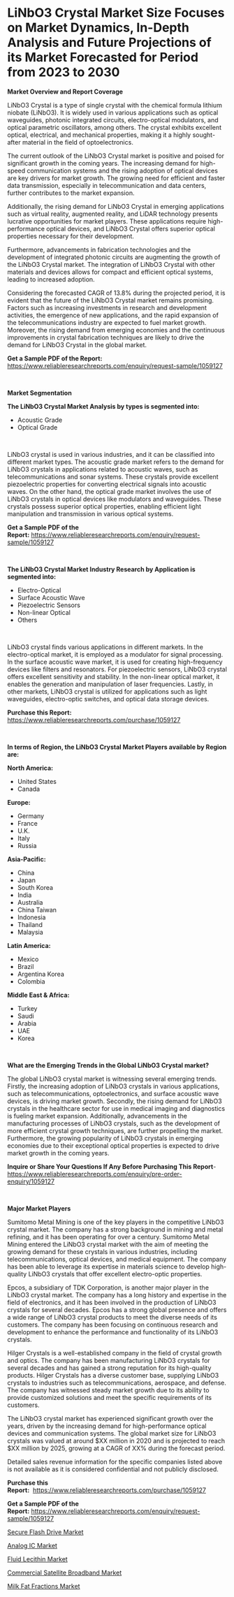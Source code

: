 <p><h1>LiNbO3 Crystal Market Size Focuses on Market Dynamics, In-Depth Analysis and Future Projections of its Market Forecasted for Period from 2023 to 2030</h1></p><p><strong>Market Overview and Report Coverage</strong></p>
<p><p>LiNbO3 Crystal is a type of single crystal with the chemical formula lithium niobate (LiNbO3). It is widely used in various applications such as optical waveguides, photonic integrated circuits, electro-optical modulators, and optical parametric oscillators, among others. The crystal exhibits excellent optical, electrical, and mechanical properties, making it a highly sought-after material in the field of optoelectronics.</p><p>The current outlook of the LiNbO3 Crystal market is positive and poised for significant growth in the coming years. The increasing demand for high-speed communication systems and the rising adoption of optical devices are key drivers for market growth. The growing need for efficient and faster data transmission, especially in telecommunication and data centers, further contributes to the market expansion.</p><p>Additionally, the rising demand for LiNbO3 Crystal in emerging applications such as virtual reality, augmented reality, and LiDAR technology presents lucrative opportunities for market players. These applications require high-performance optical devices, and LiNbO3 Crystal offers superior optical properties necessary for their development.</p><p>Furthermore, advancements in fabrication technologies and the development of integrated photonic circuits are augmenting the growth of the LiNbO3 Crystal market. The integration of LiNbO3 Crystal with other materials and devices allows for compact and efficient optical systems, leading to increased adoption.</p><p>Considering the forecasted CAGR of 13.8% during the projected period, it is evident that the future of the LiNbO3 Crystal market remains promising. Factors such as increasing investments in research and development activities, the emergence of new applications, and the rapid expansion of the telecommunications industry are expected to fuel market growth. Moreover, the rising demand from emerging economies and the continuous improvements in crystal fabrication techniques are likely to drive the demand for LiNbO3 Crystal in the global market.</p></p>
<p><strong>Get a Sample PDF of the Report:</strong> <a href="https://www.reliableresearchreports.com/enquiry/request-sample/1059127">https://www.reliableresearchreports.com/enquiry/request-sample/1059127</a></p>
<p>&nbsp;</p>
<p><strong>Market Segmentation</strong></p>
<p><strong>The LiNbO3 Crystal Market Analysis by types is segmented into:</strong></p>
<p><ul><li>Acoustic Grade</li><li>Optical Grade</li></ul></p>
<p>&nbsp;</p>
<p><p>LiNbO3 crystal is used in various industries, and it can be classified into different market types. The acoustic grade market refers to the demand for LiNbO3 crystals in applications related to acoustic waves, such as telecommunications and sonar systems. These crystals provide excellent piezoelectric properties for converting electrical signals into acoustic waves. On the other hand, the optical grade market involves the use of LiNbO3 crystals in optical devices like modulators and waveguides. These crystals possess superior optical properties, enabling efficient light manipulation and transmission in various optical systems.</p></p>
<p><strong>Get a Sample PDF of the Report:</strong>&nbsp;<a href="https://www.reliableresearchreports.com/enquiry/request-sample/1059127">https://www.reliableresearchreports.com/enquiry/request-sample/1059127</a></p>
<p>&nbsp;</p>
<p><strong>The LiNbO3 Crystal Market Industry Research by Application is segmented into:</strong></p>
<p><ul><li>Electro-Optical</li><li>Surface Acoustic Wave</li><li>Piezoelectric Sensors</li><li>Non-linear Optical</li><li>Others</li></ul></p>
<p>&nbsp;</p>
<p><p>LiNbO3 crystal finds various applications in different markets. In the electro-optical market, it is employed as a modulator for signal processing. In the surface acoustic wave market, it is used for creating high-frequency devices like filters and resonators. For piezoelectric sensors, LiNbO3 crystal offers excellent sensitivity and stability. In the non-linear optical market, it enables the generation and manipulation of laser frequencies. Lastly, in other markets, LiNbO3 crystal is utilized for applications such as light waveguides, electro-optic switches, and optical data storage devices.</p></p>
<p><strong>Purchase this Report:</strong>&nbsp; <a href="https://www.reliableresearchreports.com/purchase/1059127">https://www.reliableresearchreports.com/purchase/1059127</a></p>
<p>&nbsp;</p>
<p><strong>In terms of Region, the LiNbO3 Crystal Market Players available by Region are:</strong></p>
<p>
    <p> <strong> North America: </strong>
        <ul>
            <li>United States</li>
            <li>Canada</li>
        </ul>
        </p> 
    <p> <strong> Europe: </strong>
        <ul>
            <li>Germany</li>
            <li>France</li>
            <li>U.K.</li>
            <li>Italy</li>
            <li>Russia</li>
        </ul>
        </p> 
    <p> <strong> Asia-Pacific: </strong>
        <ul>
            <li>China</li>
            <li>Japan</li>
            <li>South Korea</li>
            <li>India</li>
            <li>Australia</li>
            <li>China Taiwan</li>
            <li>Indonesia</li>
            <li>Thailand</li>
            <li>Malaysia</li>
        </ul>
        </p> 
    <p> <strong> Latin America: </strong>
        <ul>
            <li>Mexico</li>
            <li>Brazil</li>
            <li>Argentina Korea</li>
            <li>Colombia</li>
        </ul>
        </p> 
    <p> <strong> Middle East & Africa: </strong>
        <ul>
            <li>Turkey</li>
            <li>Saudi</li>
            <li>Arabia</li>
            <li>UAE</li>
            <li>Korea</li>
        </ul>
    </p>
    </p>
<p>&nbsp;</p>
<p><strong>What are the Emerging Trends in the Global LiNbO3 Crystal market?</strong></p>
<p><p>The global LiNbO3 crystal market is witnessing several emerging trends. Firstly, the increasing adoption of LiNbO3 crystals in various applications, such as telecommunications, optoelectronics, and surface acoustic wave devices, is driving market growth. Secondly, the rising demand for LiNbO3 crystals in the healthcare sector for use in medical imaging and diagnostics is fueling market expansion. Additionally, advancements in the manufacturing processes of LiNbO3 crystals, such as the development of more efficient crystal growth techniques, are further propelling the market. Furthermore, the growing popularity of LiNbO3 crystals in emerging economies due to their exceptional optical properties is expected to drive market growth in the coming years.</p></p>
<p><strong>Inquire or Share Your Questions If Any Before Purchasing This Report</strong>- <a href="https://www.reliableresearchreports.com/enquiry/pre-order-enquiry/1059127">https://www.reliableresearchreports.com/enquiry/pre-order-enquiry/1059127</a></p>
<p>&nbsp;</p>
<p><strong>Major Market Players</strong></p>
<p><p>Sumitomo Metal Mining is one of the key players in the competitive LiNbO3 crystal market. The company has a strong background in mining and metal refining, and it has been operating for over a century. Sumitomo Metal Mining entered the LiNbO3 crystal market with the aim of meeting the growing demand for these crystals in various industries, including telecommunications, optical devices, and medical equipment. The company has been able to leverage its expertise in materials science to develop high-quality LiNbO3 crystals that offer excellent electro-optic properties.</p><p>Epcos, a subsidiary of TDK Corporation, is another major player in the LiNbO3 crystal market. The company has a long history and expertise in the field of electronics, and it has been involved in the production of LiNbO3 crystals for several decades. Epcos has a strong global presence and offers a wide range of LiNbO3 crystal products to meet the diverse needs of its customers. The company has been focusing on continuous research and development to enhance the performance and functionality of its LiNbO3 crystals.</p><p>Hilger Crystals is a well-established company in the field of crystal growth and optics. The company has been manufacturing LiNbO3 crystals for several decades and has gained a strong reputation for its high-quality products. Hilger Crystals has a diverse customer base, supplying LiNbO3 crystals to industries such as telecommunications, aerospace, and defense. The company has witnessed steady market growth due to its ability to provide customized solutions and meet the specific requirements of its customers.</p><p>The LiNbO3 crystal market has experienced significant growth over the years, driven by the increasing demand for high-performance optical devices and communication systems. The global market size for LiNbO3 crystals was valued at around $XX million in 2020 and is projected to reach $XX million by 2025, growing at a CAGR of XX% during the forecast period.</p><p>Detailed sales revenue information for the specific companies listed above is not available as it is considered confidential and not publicly disclosed.</p></p>
<p><strong>Purchase this Report:</strong>&nbsp;&nbsp;<a href="https://www.reliableresearchreports.com/purchase/1059127">https://www.reliableresearchreports.com/purchase/1059127</a></p>
<p></p>
<p><strong>Get a Sample PDF of the Report:</strong>&nbsp;<a href="https://www.reliableresearchreports.com/enquiry/request-sample/1059127">https://www.reliableresearchreports.com/enquiry/request-sample/1059127</a></p>
<p><p><a href="https://medium.com/@peatebilly85475/secure-flash-drive-market-competitive-analysis-market-trends-and-forecast-to-2030-412eab2db2bf">Secure Flash Drive Market</a></p><p><a href="https://medium.com/@rombilly2345/analog-ic-market-the-key-to-successful-business-strategy-forecast-till-2030-e2c1959e13c2">Analog IC Market</a></p><p><a href="https://medium.com/@jackytorphy/fluid-lecithin-market-analysis-and-sze-forecasted-for-period-from-2023-to-2030-18679ce6eb70">Fluid Lecithin Market</a></p><p><a href="https://medium.com/@henrywheeler53/commercial-satellite-broadband-market-analysis-and-sze-forecasted-for-period-from-2023-to-2030-91bf49c5653e">Commercial Satellite Broadband Market</a></p><p><a href="https://medium.com/@zitakuvalis/milk-fat-fractions-market-insight-market-trends-growth-forecasted-from-2023-to-2030-b9fe1cde1ea9">Milk Fat Fractions Market</a></p></p>